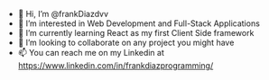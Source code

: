 - 👋 Hi, I’m @frankDiazdvv
- 👀 I’m interested in Web Development and Full-Stack Applications
- 🌱 I’m currently learning React as my first Client Side framework
- 💞️ I’m looking to collaborate on any project you might have
- 📫 You can reach me on my Linkedin at https://www.linkedin.com/in/frankdiazprogramming/

<!---
frankDiazdvv/frankDiazdvv is a ✨ special ✨ repository because its `README.md` (this file) appears on your GitHub profile.
You can click the Preview link to take a look at your changes.
--->
